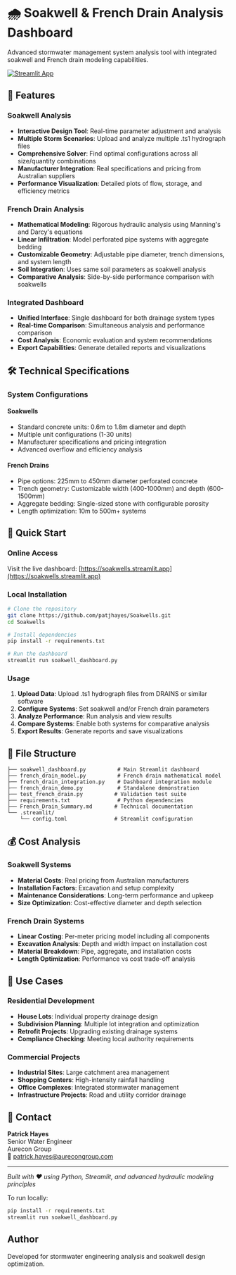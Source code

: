 # 🌧️ Soakwell & French Drain Analysis Dashboard

Advanced stormwater management system analysis tool with integrated soakwell and French drain modeling capabilities.

[![Streamlit App](https://static.streamlit.io/badges/streamlit_badge_black_white.svg)](https://soakwells.streamlit.app)

## 🚀 Features

### Soakwell Analysis
- **Interactive Design Tool**: Real-time parameter adjustment and analysis
- **Multiple Storm Scenarios**: Upload and analyze multiple .ts1 hydrograph files
- **Comprehensive Solver**: Find optimal configurations across all size/quantity combinations
- **Manufacturer Integration**: Real specifications and pricing from Australian suppliers
- **Performance Visualization**: Detailed plots of flow, storage, and efficiency metrics

### French Drain Analysis  
- **Mathematical Modeling**: Rigorous hydraulic analysis using Manning's and Darcy's equations
- **Linear Infiltration**: Model perforated pipe systems with aggregate bedding
- **Customizable Geometry**: Adjustable pipe diameter, trench dimensions, and system length
- **Soil Integration**: Uses same soil parameters as soakwell analysis
- **Comparative Analysis**: Side-by-side performance comparison with soakwells

### Integrated Dashboard
- **Unified Interface**: Single dashboard for both drainage system types
- **Real-time Comparison**: Simultaneous analysis and performance comparison
- **Cost Analysis**: Economic evaluation and system recommendations
- **Export Capabilities**: Generate detailed reports and visualizations

## 🛠️ Technical Specifications

### System Configurations

#### Soakwells
- Standard concrete units: 0.6m to 1.8m diameter and depth
- Multiple unit configurations (1-30 units)
- Manufacturer specifications and pricing integration
- Advanced overflow and efficiency analysis

#### French Drains
- Pipe options: 225mm to 450mm diameter perforated concrete
- Trench geometry: Customizable width (400-1000mm) and depth (600-1500mm)
- Aggregate bedding: Single-sized stone with configurable porosity
- Length optimization: 10m to 500m+ systems

## 🚀 Quick Start

### Online Access
Visit the live dashboard: [https://soakwells.streamlit.app](https://soakwells.streamlit.app)

### Local Installation
```bash
# Clone the repository
git clone https://github.com/patjhayes/Soakwells.git
cd Soakwells

# Install dependencies
pip install -r requirements.txt

# Run the dashboard
streamlit run soakwell_dashboard.py
```

### Usage
1. **Upload Data**: Upload .ts1 hydrograph files from DRAINS or similar software
2. **Configure Systems**: Set soakwell and/or French drain parameters
3. **Analyze Performance**: Run analysis and view results
4. **Compare Systems**: Enable both systems for comparative analysis
5. **Export Results**: Generate reports and save visualizations

## 📁 File Structure

```
├── soakwell_dashboard.py          # Main Streamlit dashboard
├── french_drain_model.py          # French drain mathematical model
├── french_drain_integration.py    # Dashboard integration module
├── french_drain_demo.py           # Standalone demonstration
├── test_french_drain.py          # Validation test suite
├── requirements.txt               # Python dependencies
├── French_Drain_Summary.md       # Technical documentation
└── .streamlit/
    └── config.toml               # Streamlit configuration
```

## 💰 Cost Analysis

### Soakwell Systems
- **Material Costs**: Real pricing from Australian manufacturers
- **Installation Factors**: Excavation and setup complexity
- **Maintenance Considerations**: Long-term performance and upkeep
- **Size Optimization**: Cost-effective diameter and depth selection

### French Drain Systems
- **Linear Costing**: Per-meter pricing model including all components
- **Excavation Analysis**: Depth and width impact on installation cost
- **Material Breakdown**: Pipe, aggregate, and installation costs
- **Length Optimization**: Performance vs cost trade-off analysis

## 🎯 Use Cases

### Residential Development
- **House Lots**: Individual property drainage design
- **Subdivision Planning**: Multiple lot integration and optimization
- **Retrofit Projects**: Upgrading existing drainage systems
- **Compliance Checking**: Meeting local authority requirements

### Commercial Projects
- **Industrial Sites**: Large catchment area management
- **Shopping Centers**: High-intensity rainfall handling
- **Office Complexes**: Integrated stormwater management
- **Infrastructure Projects**: Road and utility corridor drainage

## 📧 Contact

**Patrick Hayes**  
Senior Water Engineer  
Aurecon Group  
📧 patrick.hayes@aurecongroup.com

---

*Built with ❤️ using Python, Streamlit, and advanced hydraulic modeling principles*

To run locally:

```bash
pip install -r requirements.txt
streamlit run soakwell_dashboard.py
```

## Author

Developed for stormwater engineering analysis and soakwell design optimization.

